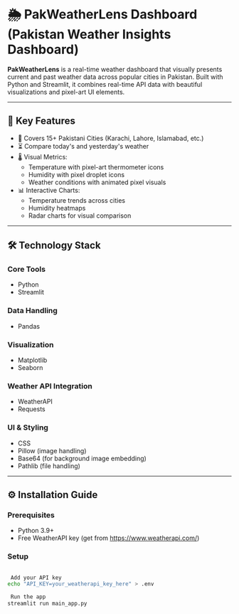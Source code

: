 # 🌦️ PakWeatherLens Dashboard (Pakistan Weather Insights Dashboard)

**PakWeatherLens** is a real-time weather dashboard that visually presents current and past weather data across popular cities in Pakistan. Built with Python and Streamlit, it combines real-time API data with beautiful visualizations and pixel-art UI elements.

---

## 🚀 Key Features

- 📍 Covers 15+ Pakistani Cities (Karachi, Lahore, Islamabad, etc.)
- ⏳ Compare today's and yesterday's weather
- 🌡️ Visual Metrics:
  - Temperature with pixel-art thermometer icons
  - Humidity with pixel droplet icons
  - Weather conditions with animated pixel visuals
- 📊 Interactive Charts:
  - Temperature trends across cities
  - Humidity heatmaps
  - Radar charts for visual comparison

---

## 🛠️ Technology Stack

### Core Tools
- Python
- Streamlit

### Data Handling
- Pandas

### Visualization
- Matplotlib
- Seaborn

### Weather API Integration
- WeatherAPI
- Requests

### UI & Styling
- CSS
- Pillow (image handling)
- Base64 (for background image embedding)
- Pathlib (file handling)

---

## ⚙️ Installation Guide

### Prerequisites
- Python 3.9+
- Free WeatherAPI key (get from https://www.weatherapi.com/)

### Setup

```bash

 Add your API key
echo "API_KEY=your_weatherapi_key_here" > .env

 Run the app
streamlit run main_app.py


